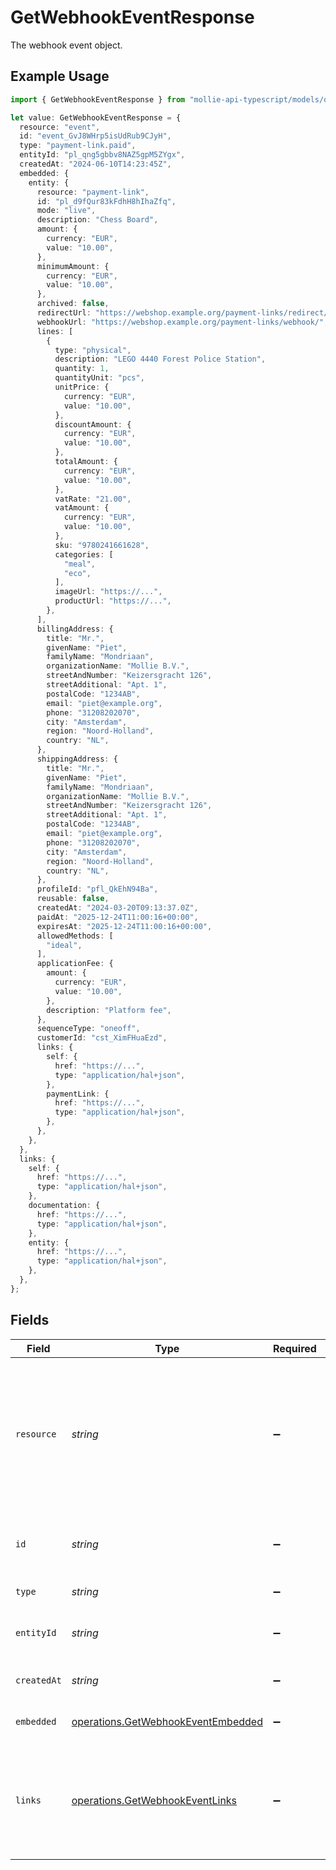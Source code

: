 # GetWebhookEventResponse

The webhook event object.

## Example Usage

```typescript
import { GetWebhookEventResponse } from "mollie-api-typescript/models/operations";

let value: GetWebhookEventResponse = {
  resource: "event",
  id: "event_GvJ8WHrp5isUdRub9CJyH",
  type: "payment-link.paid",
  entityId: "pl_qng5gbbv8NAZ5gpM5ZYgx",
  createdAt: "2024-06-10T14:23:45Z",
  embedded: {
    entity: {
      resource: "payment-link",
      id: "pl_d9fQur83kFdhH8hIhaZfq",
      mode: "live",
      description: "Chess Board",
      amount: {
        currency: "EUR",
        value: "10.00",
      },
      minimumAmount: {
        currency: "EUR",
        value: "10.00",
      },
      archived: false,
      redirectUrl: "https://webshop.example.org/payment-links/redirect/",
      webhookUrl: "https://webshop.example.org/payment-links/webhook/",
      lines: [
        {
          type: "physical",
          description: "LEGO 4440 Forest Police Station",
          quantity: 1,
          quantityUnit: "pcs",
          unitPrice: {
            currency: "EUR",
            value: "10.00",
          },
          discountAmount: {
            currency: "EUR",
            value: "10.00",
          },
          totalAmount: {
            currency: "EUR",
            value: "10.00",
          },
          vatRate: "21.00",
          vatAmount: {
            currency: "EUR",
            value: "10.00",
          },
          sku: "9780241661628",
          categories: [
            "meal",
            "eco",
          ],
          imageUrl: "https://...",
          productUrl: "https://...",
        },
      ],
      billingAddress: {
        title: "Mr.",
        givenName: "Piet",
        familyName: "Mondriaan",
        organizationName: "Mollie B.V.",
        streetAndNumber: "Keizersgracht 126",
        streetAdditional: "Apt. 1",
        postalCode: "1234AB",
        email: "piet@example.org",
        phone: "31208202070",
        city: "Amsterdam",
        region: "Noord-Holland",
        country: "NL",
      },
      shippingAddress: {
        title: "Mr.",
        givenName: "Piet",
        familyName: "Mondriaan",
        organizationName: "Mollie B.V.",
        streetAndNumber: "Keizersgracht 126",
        streetAdditional: "Apt. 1",
        postalCode: "1234AB",
        email: "piet@example.org",
        phone: "31208202070",
        city: "Amsterdam",
        region: "Noord-Holland",
        country: "NL",
      },
      profileId: "pfl_QkEhN94Ba",
      reusable: false,
      createdAt: "2024-03-20T09:13:37.0Z",
      paidAt: "2025-12-24T11:00:16+00:00",
      expiresAt: "2025-12-24T11:00:16+00:00",
      allowedMethods: [
        "ideal",
      ],
      applicationFee: {
        amount: {
          currency: "EUR",
          value: "10.00",
        },
        description: "Platform fee",
      },
      sequenceType: "oneoff",
      customerId: "cst_XimFHuaEzd",
      links: {
        self: {
          href: "https://...",
          type: "application/hal+json",
        },
        paymentLink: {
          href: "https://...",
          type: "application/hal+json",
        },
      },
    },
  },
  links: {
    self: {
      href: "https://...",
      type: "application/hal+json",
    },
    documentation: {
      href: "https://...",
      type: "application/hal+json",
    },
    entity: {
      href: "https://...",
      type: "application/hal+json",
    },
  },
};
```

## Fields

| Field                                                                                                             | Type                                                                                                              | Required                                                                                                          | Description                                                                                                       | Example                                                                                                           |
| ----------------------------------------------------------------------------------------------------------------- | ----------------------------------------------------------------------------------------------------------------- | ----------------------------------------------------------------------------------------------------------------- | ----------------------------------------------------------------------------------------------------------------- | ----------------------------------------------------------------------------------------------------------------- |
| `resource`                                                                                                        | *string*                                                                                                          | :heavy_minus_sign:                                                                                                | Indicates the response contains a webhook event object. Will always contain the string `event` for this endpoint. | event                                                                                                             |
| `id`                                                                                                              | *string*                                                                                                          | :heavy_minus_sign:                                                                                                | The identifier uniquely referring to this event.                                                                  | event_GvJ8WHrp5isUdRub9CJyH                                                                                       |
| `type`                                                                                                            | *string*                                                                                                          | :heavy_minus_sign:                                                                                                | The event's type.                                                                                                 | payment-link.paid                                                                                                 |
| `entityId`                                                                                                        | *string*                                                                                                          | :heavy_minus_sign:                                                                                                | The entity token that triggered the event                                                                         | pl_qng5gbbv8NAZ5gpM5ZYgx                                                                                          |
| `createdAt`                                                                                                       | *string*                                                                                                          | :heavy_minus_sign:                                                                                                | The event's date time of creation.                                                                                | 2024-06-10T14:23:45Z                                                                                              |
| `embedded`                                                                                                        | [operations.GetWebhookEventEmbedded](../../models/operations/getwebhookeventembedded.md)                          | :heavy_minus_sign:                                                                                                | Full payload of the event.                                                                                        |                                                                                                                   |
| `links`                                                                                                           | [operations.GetWebhookEventLinks](../../models/operations/getwebhookeventlinks.md)                                | :heavy_minus_sign:                                                                                                | An object with several relevant URLs. Every URL object will contain an `href` and a `type` field.                 |                                                                                                                   |